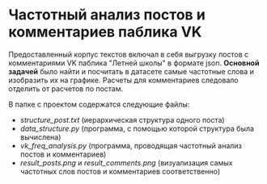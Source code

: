 # Частотный анализ постов и комментариев паблика VK
Предоставленный корпус текстов включал в себя выгрузку постов с комментариями VK паблика "Летней школы" в формате json. **Основной задачей** было найти и посчитать в датасете самые частотные слова и изобразить их на графике. Расчеты для комментариев следовало отделить от расчетов по постам.

В папке с проектом содержатся следующие файлы:
- *structure_post.txt* (иерархическая структура одного поста)
- *data_structure.py* (программа, с помощью которой структура была вычислена)
- *vk_freq_analysis.py* (программа, проводящая частотный анализ постов и комментариев)
- *result_posts.png* и *result_comments.png* (визуализация самых частотных слов постов и комментариев соответственно)
